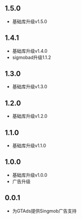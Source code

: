 ## 1.5.0
* 基础库升级v1.5.0

## 1.4.1
* 基础库升级v1.4.0
* sigmobad升级1.1.2

## 1.3.0

* 基础库升级v1.3.0

## 1.2.0

* 基础库升级v1.2.0

## 1.1.0

* 基础库升级v1.1.0

## 1.0.0

* 基础库升级v1.0.0
* 广告升级

## 0.0.1

* 为GTAds提供Singmob广告支持
